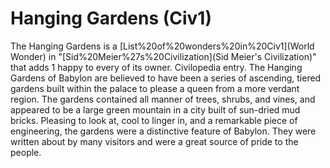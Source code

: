 # Hanging Gardens (Civ1)

The Hanging Gardens is a [List%20of%20wonders%20in%20Civ1](World Wonder) in "[Sid%20Meier%27s%20Civilization](Sid Meier's Civilization)" that adds 1 happy to every of its owner.
Civilopedia entry.
The Hanging Gardens of Babylon are believed to have been a series of ascending, tiered gardens built within the palace to please a queen from a more verdant region. The gardens contained all manner of trees, shrubs, and vines, and appeared to be a large green mountain in a city built of sun-dried mud bricks. Pleasing to look at, cool to linger in, and a remarkable piece of engineering, the gardens were a distinctive feature of Babylon. They were written about by many visitors and were a great source of pride to the people.